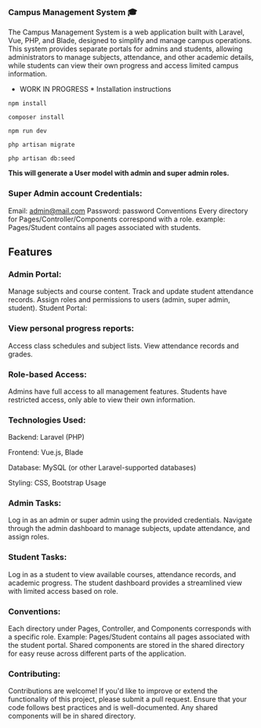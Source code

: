 ### Campus Management System 🎓
The Campus Management System is a web application built with Laravel, Vue, PHP, and Blade, designed to simplify and manage campus operations. This system provides separate portals for admins and students, allowing administrators to manage subjects, attendance, and other academic details, while students can view their own progress and access limited campus information.
* WORK IN PROGRESS *
Installation instructions
```
npm install
```

```
composer install
```

```
npm run dev
```

```
php artisan migrate
```

```
php artisan db:seed
```
**This will generate a User model with admin and super admin roles.**
### Super Admin account Credentials:
Email: admin@mail.com
Password: password
Conventions
Every directory for Pages/Controller/Components correspond with a role. example: Pages/Student contains all pages associated with students.

## Features
### Admin Portal:
Manage subjects and course content.
Track and update student attendance records.
Assign roles and permissions to users (admin, super admin, student).
Student Portal:
### View personal progress reports:
Access class schedules and subject lists.
View attendance records and grades.

### Role-based Access:
Admins have full access to all management features.
Students have restricted access, only able to view their own information.
### Technologies Used:
Backend: Laravel (PHP)

Frontend: Vue.js, Blade

Database: MySQL (or other Laravel-supported databases)

Styling: CSS, Bootstrap
Usage
### Admin Tasks:
Log in as an admin or super admin using the provided credentials.
Navigate through the admin dashboard to manage subjects, update attendance, and assign roles.
### Student Tasks:
Log in as a student to view available courses, attendance records, and academic progress.
The student dashboard provides a streamlined view with limited access based on role.
### Conventions:
Each directory under Pages, Controller, and Components corresponds with a specific role.
Example: Pages/Student contains all pages associated with the student portal.
Shared components are stored in the shared directory for easy reuse across different parts of the application.
### Contributing:
Contributions are welcome! If you'd like to improve or extend the functionality of this project, please submit a pull request. Ensure that your code follows best practices and is well-documented. Any shared components will be in shared directory.
